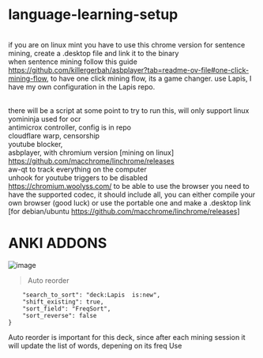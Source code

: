 # language-learning-setup


<br> if you are on linux mint you have to use this chrome version for sentence mining, create a .desktop file and link it to the binary
<br> when sentence mining follow this guide https://github.com/killergerbah/asbplayer?tab=readme-ov-file#one-click-mining-flow, to have one click mining flow, its a game changer.
<bri> use Lapis, I have my own configuration in the Lapis repo.

<br> there will be a script at some point to try to run this, will only support linux
<br> yomininja used for ocr
<br> antimicrox controller, config is in repo
<br> cloudflare warp, censorship
<br> youtube blocker,
<br>asbplayer, with chromium version [mining on linux]
<br>https://github.com/macchrome/linchrome/releases
<br> aw-qt to track everything on the computer
<br> unhook for youtube triggers to be disabled
<br> https://chromium.woolyss.com/ to be able to use the browser you need to have the supported codec, it should include all, you can either compile your own browser (good luck) or use the portable one and make a .desktop link [for debian/ubuntu https://github.com/macchrome/linchrome/releases]


# ANKI ADDONS
![image](https://github.com/user-attachments/assets/23f4c3dd-38c4-4ac9-9f23-24a44ccab37b)

> Auto reorder
```{
    "search_to_sort": "deck:Lapis  is:new",
    "shift_existing": true,
    "sort_field": "FreqSort",
    "sort_reverse": false
}
```
Auto reorder is important for this deck, since after each mining session it will update the list of words, depening on its freq Use




